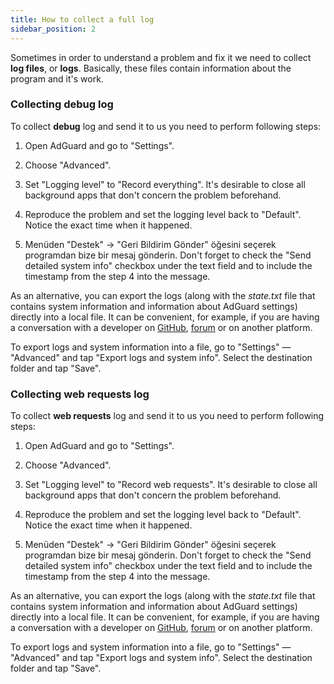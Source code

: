 ```yaml
---
title: How to collect a full log
sidebar_position: 2
---
```


Sometimes in order to understand a problem and fix it we need to collect **log files**, or **logs**. Basically, these files contain information about the program and it's work.

### Collecting debug log

To collect **debug** log and send it to us you need to perform following steps:

1. Open AdGuard and go to "Settings".

2. Choose "Advanced".

3. Set "Logging level" to "Record everything". It's desirable to close all background apps that don't concern the problem beforehand.

4. Reproduce the problem and set the logging level back to "Default". Notice the exact time when it happened.

5. Menüden "Destek" → "Geri Bildirim Gönder" öğesini seçerek programdan bize bir mesaj gönderin. Don't forget to check the "Send detailed system info" checkbox under the text field and to include the timestamp from the step 4 into the message.

As an alternative, you can export the logs (along with the *state.txt* file that contains system information and information about AdGuard settings) directly into a local file. It can be convenient, for example, if you are having a conversation with a developer on [GitHub](https://github.com/AdguardTeam/AdguardForAndroid/issues), [forum](https://forum.adguard.com/) or on another platform.

To export logs and system information into a file, go to "Settings" — "Advanced" and tap "Export logs and system info". Select the destination folder and tap "Save".

### Collecting web requests log

To collect **web requests** log and send it to us you need to perform following steps:

1. Open AdGuard and go to "Settings".

2. Choose "Advanced".

3. Set "Logging level" to "Record web requests". It's desirable to close all background apps that don't concern the problem beforehand.

4. Reproduce the problem and set the logging level back to "Default". Notice the exact time when it happened.

5. Menüden "Destek" → "Geri Bildirim Gönder" öğesini seçerek programdan bize bir mesaj gönderin. Don't forget to check the "Send detailed system info" checkbox under the text field and to include the timestamp from the step 4 into the message.

As an alternative, you can export the logs (along with the *state.txt* file that contains system information and information about AdGuard settings) directly into a local file. It can be convenient, for example, if you are having a conversation with a developer on [GitHub](https://github.com/AdguardTeam/AdguardForAndroid/issues), [forum](https://forum.adguard.com/) or on another platform.

To export logs and system information into a file, go to "Settings" — "Advanced" and tap "Export logs and system info". Select the destination folder and tap "Save".
